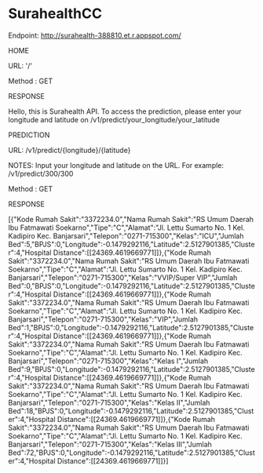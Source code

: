 # SurahealthCC

Endpoint: http://surahealth-388810.et.r.appspot.com/

HOME

URL: '/'

Method : GET

RESPONSE

Hello, this is Surahealth API. To access the prediction, please enter your longitude and latitude on /v1/predict/your_longitude/your_latitude


PREDICTION

URL: /v1/predict/{longitude}/{latitude}

NOTES: Input your longitude and latitude on the URL. For example: /v1/predict/300/300

Method : GET


RESPONSE

[{"Kode Rumah Sakit":"3372234.0","Nama Rumah Sakit":"RS Umum Daerah Ibu Fatmawati Soekarno","Tipe":"C","Alamat":"Jl. Lettu Sumarto No. 1 Kel. Kadipiro Kec. Banjarsari","Telepon":"0271-715300","Kelas":"ICU","Jumlah Bed":5,"BPJS":0,"Longitude":-0.1479292116,"Latitude":2.5127901385,"Cluster":4,"Hospital Distance":[[24369.4619669771]]},{"Kode Rumah Sakit":"3372234.0","Nama Rumah Sakit":"RS Umum Daerah Ibu Fatmawati Soekarno","Tipe":"C","Alamat":"Jl. Lettu Sumarto No. 1 Kel. Kadipiro Kec. Banjarsari","Telepon":"0271-715300","Kelas":"VVIP\/Super VIP","Jumlah Bed":0,"BPJS":0,"Longitude":-0.1479292116,"Latitude":2.5127901385,"Cluster":4,"Hospital Distance":[[24369.4619669771]]},{"Kode Rumah Sakit":"3372234.0","Nama Rumah Sakit":"RS Umum Daerah Ibu Fatmawati Soekarno","Tipe":"C","Alamat":"Jl. Lettu Sumarto No. 1 Kel. Kadipiro Kec. Banjarsari","Telepon":"0271-715300","Kelas":"VIP","Jumlah Bed":1,"BPJS":0,"Longitude":-0.1479292116,"Latitude":2.5127901385,"Cluster":4,"Hospital Distance":[[24369.4619669771]]},{"Kode Rumah Sakit":"3372234.0","Nama Rumah Sakit":"RS Umum Daerah Ibu Fatmawati Soekarno","Tipe":"C","Alamat":"Jl. Lettu Sumarto No. 1 Kel. Kadipiro Kec. Banjarsari","Telepon":"0271-715300","Kelas":"Kelas I","Jumlah Bed":9,"BPJS":0,"Longitude":-0.1479292116,"Latitude":2.5127901385,"Cluster":4,"Hospital Distance":[[24369.4619669771]]},{"Kode Rumah Sakit":"3372234.0","Nama Rumah Sakit":"RS Umum Daerah Ibu Fatmawati Soekarno","Tipe":"C","Alamat":"Jl. Lettu Sumarto No. 1 Kel. Kadipiro Kec. Banjarsari","Telepon":"0271-715300","Kelas":"Kelas II","Jumlah Bed":18,"BPJS":0,"Longitude":-0.1479292116,"Latitude":2.5127901385,"Cluster":4,"Hospital Distance":[[24369.4619669771]]},{"Kode Rumah Sakit":"3372234.0","Nama Rumah Sakit":"RS Umum Daerah Ibu Fatmawati Soekarno","Tipe":"C","Alamat":"Jl. Lettu Sumarto No. 1 Kel. Kadipiro Kec. Banjarsari","Telepon":"0271-715300","Kelas":"Kelas III","Jumlah Bed":72,"BPJS":0,"Longitude":-0.1479292116,"Latitude":2.5127901385,"Cluster":4,"Hospital Distance":[[24369.4619669771]]}]

